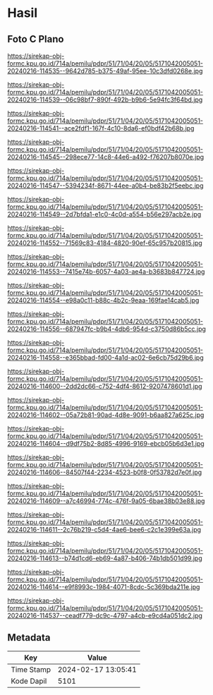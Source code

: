 # Hasil

## Foto C Plano

https://sirekap-obj-formc.kpu.go.id/714a/pemilu/pdpr/51/71/04/20/05/5171042005051-20240216-114535--9642d785-b375-49af-95ee-10c3dfd0268e.jpg

https://sirekap-obj-formc.kpu.go.id/714a/pemilu/pdpr/51/71/04/20/05/5171042005051-20240216-114539--06c98bf7-890f-492b-b9b6-5e94fc3f64bd.jpg

https://sirekap-obj-formc.kpu.go.id/714a/pemilu/pdpr/51/71/04/20/05/5171042005051-20240216-114541--ace2fdf1-167f-4c10-8da6-ef0bdf42b68b.jpg

https://sirekap-obj-formc.kpu.go.id/714a/pemilu/pdpr/51/71/04/20/05/5171042005051-20240216-114545--298ece77-14c8-44e6-a492-f76207b8070e.jpg

https://sirekap-obj-formc.kpu.go.id/714a/pemilu/pdpr/51/71/04/20/05/5171042005051-20240216-114547--5394234f-8671-44ee-a0b4-be83b2f5eebc.jpg

https://sirekap-obj-formc.kpu.go.id/714a/pemilu/pdpr/51/71/04/20/05/5171042005051-20240216-114549--2d7bfda1-e1c0-4c0d-a554-b56e297acb2e.jpg

https://sirekap-obj-formc.kpu.go.id/714a/pemilu/pdpr/51/71/04/20/05/5171042005051-20240216-114552--71569c83-4184-4820-90ef-65c957b20815.jpg

https://sirekap-obj-formc.kpu.go.id/714a/pemilu/pdpr/51/71/04/20/05/5171042005051-20240216-114553--7415e74b-6057-4a03-ae4a-b3683b847724.jpg

https://sirekap-obj-formc.kpu.go.id/714a/pemilu/pdpr/51/71/04/20/05/5171042005051-20240216-114554--e98a0c11-b88c-4b2c-9eaa-169fae14cab5.jpg

https://sirekap-obj-formc.kpu.go.id/714a/pemilu/pdpr/51/71/04/20/05/5171042005051-20240216-114556--687947fc-b9b4-4db6-954d-c3750d86b5cc.jpg

https://sirekap-obj-formc.kpu.go.id/714a/pemilu/pdpr/51/71/04/20/05/5171042005051-20240216-114558--e365bbad-fd00-4a1d-ac02-6e6cb75d29b6.jpg

https://sirekap-obj-formc.kpu.go.id/714a/pemilu/pdpr/51/71/04/20/05/5171042005051-20240216-114600--2dd2dc66-c752-4df4-8612-9207478601d1.jpg

https://sirekap-obj-formc.kpu.go.id/714a/pemilu/pdpr/51/71/04/20/05/5171042005051-20240216-114602--05a72b81-90ad-4d8e-9091-b6aa827a625c.jpg

https://sirekap-obj-formc.kpu.go.id/714a/pemilu/pdpr/51/71/04/20/05/5171042005051-20240216-114604--d9df75b2-8d85-4996-9169-ebcb05b6d3e1.jpg

https://sirekap-obj-formc.kpu.go.id/714a/pemilu/pdpr/51/71/04/20/05/5171042005051-20240216-114606--84507f44-2234-4523-b0f8-0f53782d7e0f.jpg

https://sirekap-obj-formc.kpu.go.id/714a/pemilu/pdpr/51/71/04/20/05/5171042005051-20240216-114609--a7c46994-774c-476f-9a05-6bae38b03e88.jpg

https://sirekap-obj-formc.kpu.go.id/714a/pemilu/pdpr/51/71/04/20/05/5171042005051-20240216-114611--2c76b219-c5d4-4ae6-bee6-c2c1e399e63a.jpg

https://sirekap-obj-formc.kpu.go.id/714a/pemilu/pdpr/51/71/04/20/05/5171042005051-20240216-114613--b74d1cd6-eb69-4a87-b406-74b1db501d99.jpg

https://sirekap-obj-formc.kpu.go.id/714a/pemilu/pdpr/51/71/04/20/05/5171042005051-20240216-114614--e9f8993c-1984-4071-8cdc-5c369bda211e.jpg

https://sirekap-obj-formc.kpu.go.id/714a/pemilu/pdpr/51/71/04/20/05/5171042005051-20240216-114537--ceadf779-dc9c-4797-a4cb-e9cd4a051dc2.jpg


## Metadata

| Key        | Value               |
| ---------- | ------------------- |
| Time Stamp | 2024-02-17 13:05:41 |
| Kode Dapil | 5101                |



